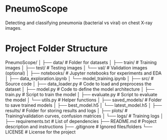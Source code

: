 # PneumoScope
Detecting and classifying pneumonia (bacterial vs viral) on chest X-ray images.

# Project Folder Structure

PneumoScope/
│
├── data/                  # Folder for datasets
│   ├── train/             # Training images
│   ├── test/              # Testing images
│   └── val/               # Validation images (optional)
│
├── notebooks/             # Jupyter notebooks for experiments and EDA
│   ├── data_exploration.ipynb
│   └── model_training.ipynb
│
├── src/                   # Source code
│   ├── data_loader.py     # Code to load and preprocess the dataset
│   ├── model.py           # Code to define the model architecture
│   ├── train.py           # Script to train the model
│   ├── evaluate.py        # Script to evaluate the model
│   └── utils.py           # Helper functions
│
├── saved_models/          # Folder to save trained models
│   ├── best_model.h5
│   └── latest_model.h5
│
├── results/               # Folder for storing results and logs
│   ├── plots/             # Training/validation curves, confusion matrices
│   └── logs/              # Training logs
│
├── requirements.txt       # List of dependencies
├── README.md              # Project description and instructions
├── .gitignore             # Ignored files/folders
└── LICENSE                # License for the project

